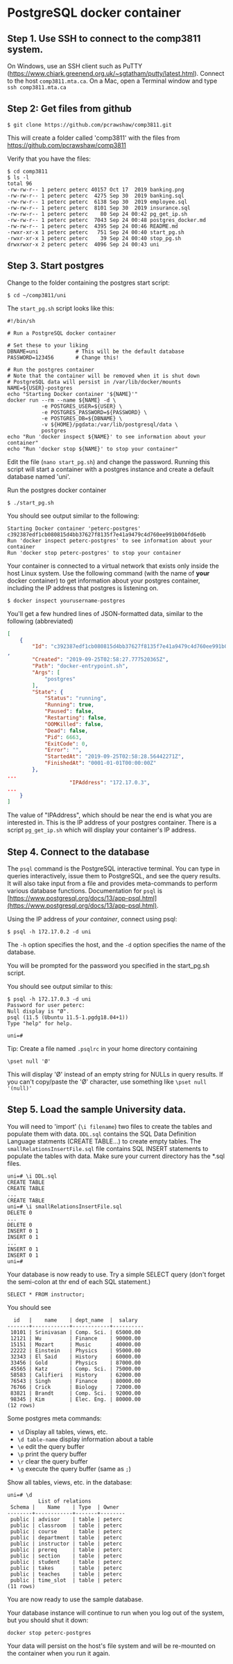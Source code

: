 # PostgreSQL docker container

## Step 1. Use SSH to connect to the comp3811 system.
On Windows, use an SSH client such as PuTTY (https://www.chiark.greenend.org.uk/~sgtatham/putty/latest.html).
Connect to the host `comp3811.mta.ca`.
On a Mac, open a Terminal window and type `ssh comp3811.mta.ca`

## Step 2: Get files from github

```
$ git clone https://github.com/pcrawshaw/comp3811.git
```

This will create a folder called 'comp3811' with the files from https://github.com/pcrawshaw/comp3811

Verify that you have the files:

```
$ cd comp3811
$ ls -l 
total 96
-rw-rw-r-- 1 peterc peterc 40157 Oct 17  2019 banking.png
-rw-rw-r-- 1 peterc peterc  4275 Sep 30  2019 banking.sql
-rw-rw-r-- 1 peterc peterc  6138 Sep 30  2019 employee.sql
-rw-rw-r-- 1 peterc peterc  8101 Sep 30  2019 insurance.sql
-rw-rw-r-- 1 peterc peterc    80 Sep 24 00:42 pg_get_ip.sh
-rw-rw-r-- 1 peterc peterc  7043 Sep 24 00:48 postgres_docker.md
-rw-rw-r-- 1 peterc peterc  4395 Sep 24 00:46 README.md
-rwxr-xr-x 1 peterc peterc   751 Sep 24 00:40 start_pg.sh
-rwxr-xr-x 1 peterc peterc    39 Sep 24 00:40 stop_pg.sh
drwxrwxr-x 2 peterc peterc  4096 Sep 24 00:43 uni
```

## Step 3. Start postgres

Change to the folder containing the postgres start script:

```
$ cd ~/comp3811/uni
```

The `start_pg.sh` script looks like this:

```shell
#!/bin/sh

# Run a PostgreSQL docker container

# Set these to your liking
DBNAME=uni            # This will be the default database
PASSWORD=123456       # Change this!

# Run the postgres container
# Note that the container will be removed when it is shut down
# PostgreSQL data will persist in /var/lib/docker/mounts
NAME=${USER}-postgres
echo "Starting Docker container '${NAME}'"
docker run --rm --name ${NAME} -d \
           -e POSTGRES_USER=${USER} \
           -e POSTGRES_PASSWORD=${PASSWORD} \
           -e POSTGRES_DB=${DBNAME} \
           -v ${HOME}/pgdata:/var/lib/postgresql/data \
           postgres
echo "Run 'docker inspect ${NAME}' to see information about your container"
echo "Run 'docker stop ${NAME}' to stop your container"
```

Edit the file (`nano start_pg.sh`) and change the password.
Running this script will start a container with a postgres instance and create a default database named 'uni'.

Run the postgres docker container

```
$ ./start_pg.sh
```

You should see output similar to the following:

```
Starting Docker container 'peterc-postgres'
c392387edf1cb080815d4bb37627f8135f7e41a9479c4d760ee991b004fd6e0b
Run 'docker inspect peterc-postgres' to see information about your container
Run 'docker stop peterc-postgres' to stop your container
```

Your container is connected to a virtual network that exists only inside the host Linux system. 
Use the following command (with the name of **your** docker container) to get information about your postgres container, including the IP address
that postgres is listening on.

```
$ docker inspect yourusername-postgres
```

You'll get a few hundred lines of JSON-formatted data, similar to the following (abbreviated)

```json
[
    {
        "Id": "c392387edf1cb080815d4bb37627f8135f7e41a9479c4d760ee991b004fd6e0b"
,
        "Created": "2019-09-25T02:58:27.777520365Z",
        "Path": "docker-entrypoint.sh",
        "Args": [
            "postgres"
        ],
        "State": {
            "Status": "running",
            "Running": true,
            "Paused": false,
            "Restarting": false,
            "OOMKilled": false,
            "Dead": false,
            "Pid": 6663,
            "ExitCode": 0,
            "Error": "",
            "StartedAt": "2019-09-25T02:58:28.56442271Z",
            "FinishedAt": "0001-01-01T00:00:00Z"
        },
...
                    "IPAddress": "172.17.0.3",
...
    }
]
```

The value of "IPAddress", which should be near the end is what you are interested in. This is the IP address of your postgres container.
There is a script `pg_get_ip.sh` which will display your container's IP address.

## Step 4. Connect to the database

The `psql` command is the PostgreSQL interactive terminal. You can type in queries interactively, issue them to PostgreSQL, and see the query results. It will also take input from a file and provides meta-commands to perform various database functions. 
Documentation for `psql` is [https://www.postgresql.org/docs/13/app-psql.html](https://www.postgresql.org/docs/13/app-psql.html).

Using the IP address of *your container*, connect using psql:

```
$ psql -h 172.17.0.2 -d uni
```
The `-h` option specifies the host, and the `-d` option specifies the name of the database.

You will be prompted for the password you specified in the start_pg.sh script.

You should see output similar to this:
```
$ psql -h 172.17.0.3 -d uni
Password for user peterc:
Null display is "Ø".
psql (11.5 (Ubuntu 11.5-1.pgdg18.04+1))
Type "help" for help.

uni=#
```

Tip: Create a file named `.psqlrc` in your home directory containing 

```
\pset null 'Ø'
```
This will display 'Ø' instead of an empty string for NULLs in query results. If you can't copy/paste the 'Ø' character, use something like ```\pset null '(null)'```

## Step 5. Load the sample University data.

You will need to 'import' (`\i filename`) two files to create the tables and populate them with data.
`DDL.sql` contains the SQL Data Definition Language statments (CREATE TABLE...) to create empty 
tables. The `smallRelationsInsertFile.sql` file contains SQL INSERT statements to populate the tables with data. Make sure your current directory has the *.sql files.

```
uni=# \i DDL.sql
CREATE TABLE
CREATE TABLE
...
CREATE TABLE
uni=# \i smallRelationsInsertFile.sql
DELETE 0
...
DELETE 0
INSERT 0 1
INSERT 0 1
...
INSERT 0 1
INSERT 0 1
uni=#
```
Your database is now ready to use. Try a simple SELECT query (don't forget the semi-colon at thr end
of each SQL statement.)

```
SELECT * FROM instructor;
``` 

You should see
```
  id   |    name    | dept_name  |  salary
-------+------------+------------+----------
 10101 | Srinivasan | Comp. Sci. | 65000.00
 12121 | Wu         | Finance    | 90000.00
 15151 | Mozart     | Music      | 40000.00
 22222 | Einstein   | Physics    | 95000.00
 32343 | El Said    | History    | 60000.00
 33456 | Gold       | Physics    | 87000.00
 45565 | Katz       | Comp. Sci. | 75000.00
 58583 | Califieri  | History    | 62000.00
 76543 | Singh      | Finance    | 80000.00
 76766 | Crick      | Biology    | 72000.00
 83821 | Brandt     | Comp. Sci. | 92000.00
 98345 | Kim        | Elec. Eng. | 80000.00
(12 rows)
```
Some postgres meta commands:

- `\d` Display all tables, views, etc.
- `\d table-name` display information about a table
- `\e` edit the query buffer
- `\p` print the query buffer
- `\r` clear the query buffer
- `\g` execute the query buffer (same as `;`)

Show all tables, views, etc. in the database:

```
uni=# \d
          List of relations
 Schema |    Name    | Type  | Owner
--------+------------+-------+--------
 public | advisor    | table | peterc
 public | classroom  | table | peterc
 public | course     | table | peterc
 public | department | table | peterc
 public | instructor | table | peterc
 public | prereq     | table | peterc
 public | section    | table | peterc
 public | student    | table | peterc
 public | takes      | table | peterc
 public | teaches    | table | peterc
 public | time_slot  | table | peterc
(11 rows)
```

You are now ready to use the sample database.

Your database instance will continue to run when you log out of the system,
but you should shut it down:

```
docker stop peterc-postgres
```
Your data will persist on the host's file system and will be re-mounted on the container when you run it again.
